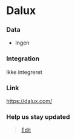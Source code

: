 # Dalux

### Data

- Ingen

### Integration

Ikke integreret

### Link

https://dalux.com/

### Help us stay updated

> [Edit](https://github.com/FMDatahub/Portal/blob/main/docs/Fagsystemer/Timesafe/index.md)
